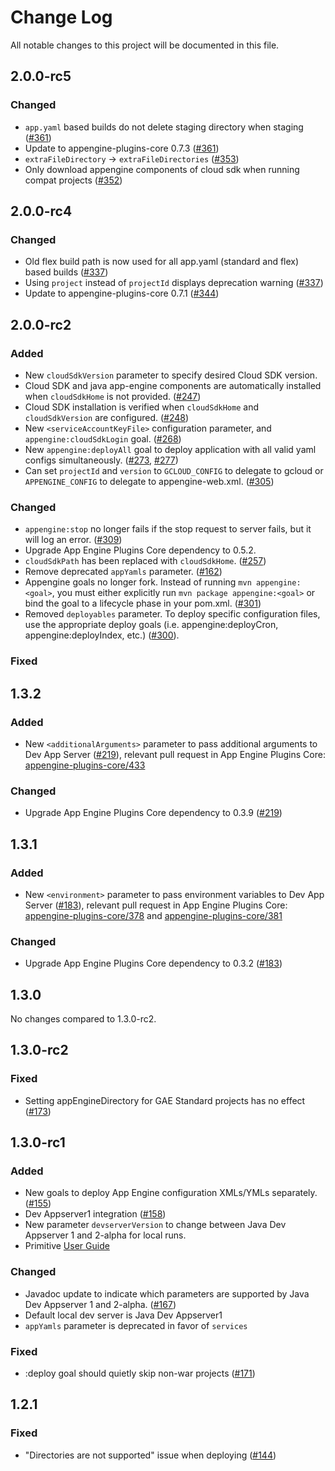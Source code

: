 # Change Log
All notable changes to this project will be documented in this file.

## 2.0.0-rc5
### Changed
* `app.yaml` based builds do not delete staging directory when staging ([#361](../../pull/362))
* Update to appengine-plugins-core 0.7.3 ([#361](../../pull/362))
* `extraFileDirectory` -> `extraFileDirectories` ([#353](../../pull/353))
* Only download appengine components of cloud sdk when running compat projects ([#352](../../pull/352))

## 2.0.0-rc4
### Changed
* Old flex build path is now used for all app.yaml (standard and flex) based builds ([#337](../../pull/337))
* Using `project` instead of `projectId` displays deprecation warning ([#337](../../pull/337))
* Update to appengine-plugins-core 0.7.1 ([#344](../../pull/344))

## 2.0.0-rc2
### Added
* New `cloudSdkVersion` parameter to specify desired Cloud SDK version.
* Cloud SDK and java app-engine components are automatically installed when `cloudSdkHome` is not provided. ([#247](../../issues/247))
* Cloud SDK installation is verified when `cloudSdkHome` and `cloudSdkVersion` are configured. ([#248](../../issues/248))
* New `<serviceAccountKeyFile>` configuration parameter, and `appengine:cloudSdkLogin` goal. ([#268](../../issues/268))
* New `appengine:deployAll` goal to deploy application with all valid yaml configs simultaneously. ([#273](../../issues/273), [#277](../../issues/277))
* Can set `projectId` and `version` to `GCLOUD_CONFIG` to delegate to gcloud or `APPENGINE_CONFIG` to delegate to appengine-web.xml. ([#305](../../issues/305))

### Changed
* `appengine:stop` no longer fails if the stop request to server fails, but it will log an error. ([#309](https://github.com/GoogleCloudPlatform/app-maven-plugin/pull/309))
* Upgrade App Engine Plugins Core dependency to 0.5.2.
* `cloudSdkPath` has been replaced with `cloudSdkHome`. ([#257](../../issues/257))
* Remove deprecated `appYamls` parameter. ([#162](../../issues/162))
* Appengine goals no longer fork. Instead of running `mvn appengine:<goal>`, you must either explicitly run
`mvn package appengine:<goal>` or bind the goal to a lifecycle phase in your pom.xml. ([#301](../../issues/301))
* Removed `deployables` parameter. To deploy specific configuration files, use the appropriate deploy goals
(i.e. appengine:deployCron, appengine:deployIndex, etc.) ([#300](../../issues/300)).

### Fixed

## 1.3.2
### Added
* New `<additionalArguments>` parameter to pass additional arguments to Dev App Server ([#219](../../pulls/219)),
relevant pull request in App Engine Plugins Core:
[appengine-plugins-core/433](https://github.com/GoogleCloudPlatform/appengine-plugins-core/pull/433)

### Changed
* Upgrade App Engine Plugins Core dependency to 0.3.9 ([#219](../../pulls/219))

## 1.3.1
### Added
* New `<environment>` parameter to pass environment variables to Dev App Server ([#183](../../pulls/183)),
relevant pull request in App Engine Plugins Core:
[appengine-plugins-core/378](https://github.com/GoogleCloudPlatform/appengine-plugins-core/pull/378)
and [appengine-plugins-core/381](https://github.com/GoogleCloudPlatform/appengine-plugins-core/pull/381)

### Changed
* Upgrade App Engine Plugins Core dependency to 0.3.2 ([#183](../../pulls/183))

## 1.3.0
No changes compared to 1.3.0-rc2.

## 1.3.0-rc2
### Fixed

* Setting appEngineDirectory for GAE Standard projects has no effect ([#173](../../issues/173))

## 1.3.0-rc1
### Added

* New goals to deploy App Engine configuration XMLs/YMLs separately. ([#155](../../issues/155))
* Dev Appserver1 integration ([#158](../../issues/158))
* New parameter `devserverVersion` to change between Java Dev Appserver 1 and 2-alpha for local runs.
* Primitive [User Guide](USER_GUIDE.md)

### Changed

* Javadoc update to indicate which parameters are supported by Java Dev Appserver 1 and 2-alpha. ([#167](../../issues/167))
* Default local dev server is Java Dev Appserver1
* `appYamls` parameter is deprecated in favor of `services`

### Fixed

* :deploy goal should quietly skip non-war projects ([#171](../../issues/85))

## 1.2.1
### Fixed

* "Directories are not supported" issue when deploying ([#144](../../issues/144))
